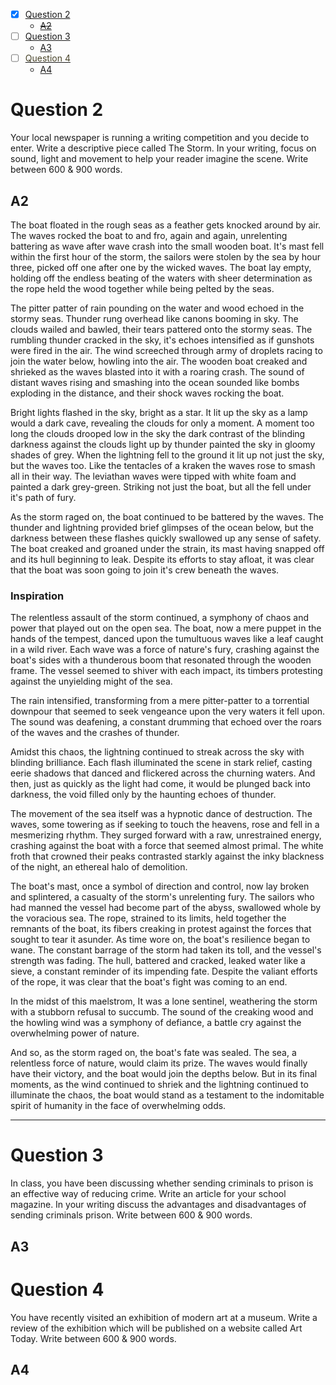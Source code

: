 - [x] [Question 2](#question-2)
	- [~~A2~~](#a2)
- [ ] [Question 3](#question-3)
	- [A3](#a3)
- [ ] [<font color="#494429">Question 4</font>](#question-4)
	- [A4](#a4)

# Question 2
 Your local newspaper is running a writing competition and you decide to enter. Write a descriptive piece called The Storm. In your writing, focus on sound, light and movement to help your reader imagine the scene. Write between 600 & 900 words.
## A2
The boat floated in the rough seas as a feather gets knocked around by air. The waves rocked the boat to and fro, again and again, unrelenting battering as wave after wave crash into the small wooden boat. It's mast fell within the first hour of the storm, the sailors were stolen by the sea by hour three, picked off one after one by the wicked waves. The boat lay empty, holding off the endless beating of the waters with sheer determination as the rope held the wood together while being pelted by the seas. 

The pitter patter of rain pounding on the water and wood echoed in the stormy seas. Thunder rung overhead like canons booming in sky. The clouds wailed and bawled, their tears pattered onto the stormy seas. The rumbling thunder cracked in the sky, it's echoes intensified as if gunshots were fired in the air. The wind screeched through army of droplets racing to join the water below, howling into the air. The wooden boat creaked and shrieked as the waves blasted into it with a roaring crash. The sound of distant waves rising and smashing into the ocean sounded like bombs exploding in the distance, and their shock waves rocking the boat.

Bright lights flashed in the sky, bright as a star. It lit up the sky as a lamp would a dark cave, revealing the clouds for only a moment. A moment too long the clouds drooped low in the sky the dark contrast of the blinding darkness against the clouds light up by thunder painted the sky in gloomy shades of grey. When the lightning fell to the ground it lit up not just the sky, but the waves too. Like the tentacles of a kraken the waves rose to smash all in their way. The leviathan waves were tipped with white foam and painted a dark grey-green. Striking not just the boat, but all the fell under it's path of fury. 

As the storm raged on, the boat continued to be battered by the waves. The thunder and lightning provided brief glimpses of the ocean below, but the darkness between these flashes quickly swallowed up any sense of safety. The boat creaked and groaned under the strain, its mast having snapped off and its hull beginning to leak. Despite its efforts to stay afloat, it was clear that the boat was soon going to join it's crew beneath the waves. 
### Inspiration
The relentless assault of the storm continued, a symphony of chaos and power that played out on the open sea. The boat, now a mere puppet in the hands of the tempest, danced upon the tumultuous waves like a leaf caught in a wild river. Each wave was a force of nature's fury, crashing against the boat's sides with a thunderous boom that resonated through the wooden frame. The vessel seemed to shiver with each impact, its timbers protesting against the unyielding might of the sea.

The rain intensified, transforming from a mere pitter-patter to a torrential downpour that seemed to seek vengeance upon the very waters it fell upon. The sound was deafening, a constant drumming that echoed over the roars of the waves and the crashes of thunder. 

Amidst this chaos, the lightning continued to streak across the sky with blinding brilliance. Each flash illuminated the scene in stark relief, casting eerie shadows that danced and flickered across the churning waters. And then, just as quickly as the light had come, it would be plunged back into darkness, the void filled only by the haunting echoes of thunder.

The movement of the sea itself was a hypnotic dance of destruction. The waves, some towering as if seeking to touch the heavens, rose and fell in a mesmerizing rhythm. They surged forward with a raw, unrestrained energy, crashing against the boat with a force that seemed almost primal. The white froth that crowned their peaks contrasted starkly against the inky blackness of the night, an ethereal halo of demolition.

The boat's mast, once a symbol of direction and control, now lay broken and splintered, a casualty of the storm's unrelenting fury. The sailors who had manned the vessel had become part of the abyss, swallowed whole by the voracious sea. The rope, strained to its limits, held together the remnants of the boat, its fibers creaking in protest against the forces that sought to tear it asunder.
As time wore on, the boat's resilience began to wane. The constant barrage of the storm had taken its toll, and the vessel's strength was fading. The hull, battered and cracked, leaked water like a sieve, a constant reminder of its impending fate. Despite the valiant efforts of the rope, it was clear that the boat's fight was coming to an end.

In the midst of this maelstrom, It was a lone sentinel, weathering the storm with a stubborn refusal to succumb. The sound of the creaking wood and the howling wind was a symphony of defiance, a battle cry against the overwhelming power of nature.

And so, as the storm raged on, the boat's fate was sealed. The sea, a relentless force of nature, would claim its prize. The waves would finally have their victory, and the boat would join the depths below. But in its final moments, as the wind continued to shriek and the lightning continued to illuminate the chaos, the boat would stand as a testament to the indomitable spirit of humanity in the face of overwhelming odds.
***
# Question 3 
 In class, you have been discussing whether sending criminals to prison is an effective way of reducing crime. Write an article for your school magazine. In your writing discuss the advantages and disadvantages of sending criminals prison. Write between 600 & 900 words.
## A3


# Question 4
 You have recently visited an exhibition of modern art at a museum. Write a review of the exhibition which will be published on a website called Art Today. Write between 600 & 900 words.
## A4


